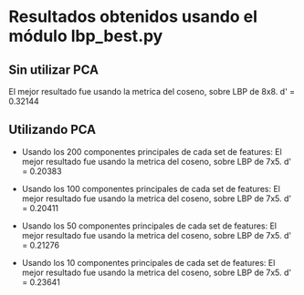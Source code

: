# Resultados obtenidos usando el módulo lbp_best.py

## Sin utilizar PCA

El mejor resultado fue usando la metrica del coseno, sobre LBP de 8x8. d' = 0.32144

## Utilizando PCA

- Usando los 200 componentes principales de cada set de features:
  El mejor resultado fue usando la metrica del coseno, sobre LBP de 7x5. d' = 0.20383

- Usando los 100 componentes principales de cada set de features:
  El mejor resultado fue usando la metrica del coseno, sobre LBP de 7x5. d' = 0.20411

- Usando los 50 componentes principales de cada set de features:
  El mejor resultado fue usando la metrica del coseno, sobre LBP de 7x5. d' = 0.21276

- Usando los 10 componentes principales de cada set de features:
  El mejor resultado fue usando la metrica del coseno, sobre LBP de 7x5. d' = 0.23641
